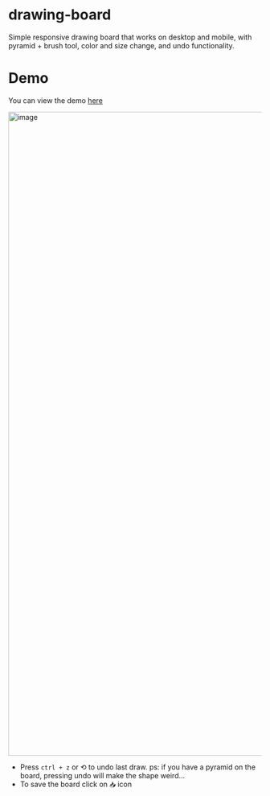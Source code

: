 # drawing-board
Simple responsive drawing board that works on desktop and mobile, with pyramid + brush tool, color and size change, and undo functionality.

# Demo
You can view the demo [here](https://drawing-board-18jad.vercel.app/)


<img width="1280" alt="image" src="https://user-images.githubusercontent.com/74220144/206858329-d83f347a-662c-43bb-b6ad-f2897d5e06f2.png">


- Press ```ctrl + z``` or &#x27F2; to undo last draw. ps: if you have a pyramid on the board, pressing undo will make the shape weird... 
- To save the board click on ```📥``` icon
